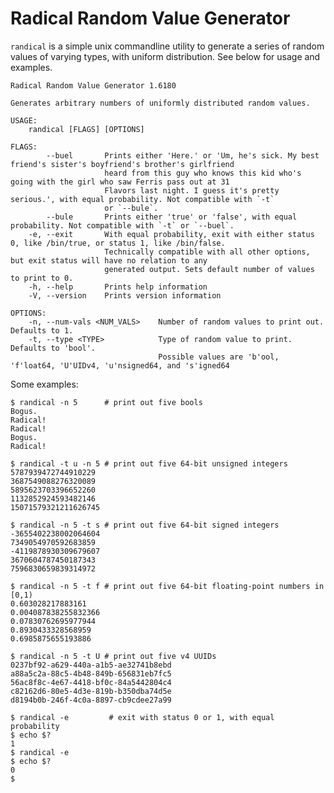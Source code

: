 # Radical Random Value Generator

```randical``` is a simple unix commandline utility to generate a series of
random values of varying types, with uniform distribution. See below for usage and examples.


```text
Radical Random Value Generator 1.6180

Generates arbitrary numbers of uniformly distributed random values.

USAGE:
    randical [FLAGS] [OPTIONS]

FLAGS:
        --buel       Prints either 'Here.' or 'Um, he's sick. My best friend's sister's boyfriend's brother's girlfriend
                     heard from this guy who knows this kid who's going with the girl who saw Ferris pass out at 31
                     Flavors last night. I guess it's pretty serious.', with equal probability. Not compatible with `-t`
                     or `--bule`.
        --bule       Prints either 'true' or 'false', with equal probability. Not compatible with `-t` or `--buel`.
    -e, --exit       With equal probability, exit with either status 0, like /bin/true, or status 1, like /bin/false.
                     Technically compatible with all other options, but exit status will have no relation to any
                     generated output. Sets default number of values to print to 0.
    -h, --help       Prints help information
    -V, --version    Prints version information

OPTIONS:
    -n, --num-vals <NUM_VALS>    Number of random values to print out. Defaults to 1.
    -t, --type <TYPE>            Type of random value to print. Defaults to 'bool'.
                                 Possible values are 'b'ool, 'f'loat64, 'U'UIDv4, 'u'nsigned64, and 's'igned64
```

Some examples:

``` text
$ randical -n 5      # print out five bools
Bogus.
Radical!
Radical!
Bogus.
Radical!

$ randical -t u -n 5 # print out five 64-bit unsigned integers
5787939472744910229
3687549088276320089
5895623703396652260
1132852924593482146
15071579321211626745

$ randical -n 5 -t s # print out five 64-bit signed integers
-3655402238002064604
7349054970592683859
-4119878930309679607
3670604787450187343
7596830659839314972

$ randical -n 5 -t f # print out five 64-bit floating-point numbers in [0,1)
0.603028217883161
0.004087838255832366
0.07830762695977944
0.8930433328568959
0.6985875655193886

$ randical -n 5 -t U # print out five v4 UUIDs
0237bf92-a629-440a-a1b5-ae32741b8ebd
a88a5c2a-88c5-4b48-849b-656831eb7fc5
56ac8f8c-4e67-4418-bf0c-84a5442804c4
c82162d6-80e5-4d3e-819b-b350dba74d5e
d8194b0b-246f-4c0a-8897-cb9cdee27a99

$ randical -e         # exit with status 0 or 1, with equal probability
$ echo $?
1
$ randical -e
$ echo $?
0
$
```
